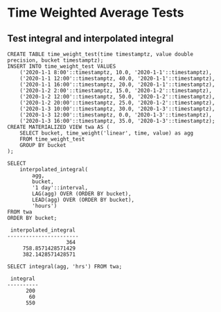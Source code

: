 # Time Weighted Average Tests

## Test integral and interpolated integral

```sql,creation,min-toolkit-version=1.15.0
CREATE TABLE time_weight_test(time timestamptz, value double precision, bucket timestamptz);
INSERT INTO time_weight_test VALUES
    ('2020-1-1 8:00'::timestamptz, 10.0, '2020-1-1'::timestamptz),
    ('2020-1-1 12:00'::timestamptz, 40.0, '2020-1-1'::timestamptz),
    ('2020-1-1 16:00'::timestamptz, 20.0, '2020-1-1'::timestamptz),
    ('2020-1-2 2:00'::timestamptz, 15.0, '2020-1-2'::timestamptz),
    ('2020-1-2 12:00'::timestamptz, 50.0, '2020-1-2'::timestamptz),
    ('2020-1-2 20:00'::timestamptz, 25.0, '2020-1-2'::timestamptz),
    ('2020-1-3 10:00'::timestamptz, 30.0, '2020-1-3'::timestamptz),
    ('2020-1-3 12:00'::timestamptz, 0.0, '2020-1-3'::timestamptz), 
    ('2020-1-3 16:00'::timestamptz, 35.0, '2020-1-3'::timestamptz);
CREATE MATERIALIZED VIEW twa AS (
    SELECT bucket, time_weight('linear', time, value) as agg 
    FROM time_weight_test 
    GROUP BY bucket
);
```

```sql,validation,min-toolkit-version=1.15.0
SELECT
    interpolated_integral(
        agg,
        bucket,
        '1 day'::interval, 
        LAG(agg) OVER (ORDER BY bucket),
        LEAD(agg) OVER (ORDER BY bucket),
        'hours')
FROM twa
ORDER BY bucket;
```

```output
 interpolated_integral
-----------------------
                   364
     758.8571428571429
     382.1428571428571
```

```sql,validation,min-toolkit-version=1.15.0
SELECT integral(agg, 'hrs') FROM twa;
```

```output
 integral
----------
      200
       60
      550
```
